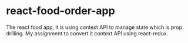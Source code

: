 # react-food-order-app
The react food app, it is using context API to manage state which is prop drilling. My assignment to convert it context API using react-redux. 

